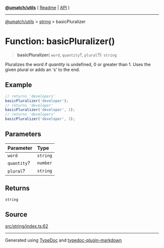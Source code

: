 [**@umatch/utils**](../../README.md) ( [Readme](../../README.md) \| [API](../../API.md) )

---

[@umatch/utils](../../API.md) > [string](../README.md) > basicPluralizer

# Function: basicPluralizer()

> **basicPluralizer**(
> `word`,
> `quantity`?,
> `plural`?): `string`

Pluralizes the word if _quantity_ is undefined, 0 or
greater than 1. Uses the given plural or adds an 's' to the end.

## Example

```ts
// returns 'developers'
basicPluralizer('developer');
// returns 'developer'
basicPluralizer('developer', 1);
// returns 'developers'
basicPluralizer('developer', 2);
```

## Parameters

| Parameter   | Type     |
| :---------- | :------- |
| `word`      | `string` |
| `quantity`? | `number` |
| `plural`?   | `string` |

## Returns

`string`

## Source

[src/string/index.ts:62](https://github.com/umatch-oficial/utils/blob/a9008ad/src/string/index.ts#L62)

---

Generated using [TypeDoc](https://typedoc.org/) and [typedoc-plugin-markdown](https://www.npmjs.com/package/typedoc-plugin-markdown)
